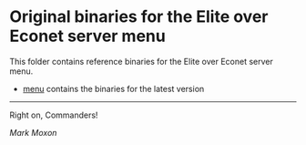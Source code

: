 # Original binaries for the Elite over Econet server menu

This folder contains reference binaries for the Elite over Econet server menu.

* [menu](menu) contains the binaries for the latest version

---

Right on, Commanders!

_Mark Moxon_